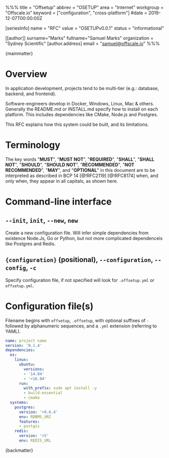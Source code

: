 %%%
title = "Offsetup"
abbrev = "OSETUP"
area = "Internet"
workgroup = "Offscale.io"
keyword = ["configuration", "cross-platform"]
#date = 2019-12-07T00:00:00Z

[seriesInfo]
name = "RFC"
value = "OSETUPv0.0.1"
status = "informational"

[[author]]
surname="Marks"
fullname="Samuel Marks"
organization = "Sydney Scientific"
  [author.address]
  email = "samuel@offscale.io"
%%%

{mainmatter}

# Overview
In application development, projects tend to be multi-tier (e.g.: database, backend, and frontend).

Software-engineers develop in Docker, Windows, Linux, Mac & others. Generally the README.md or INSTALL.md specify how to install on each platform. This includes dependencies like CMake, Node.js and Postgres.

This RFC explains how this system could be built, and its limitations.

# Terminology

The key words "**MUST**", "**MUST NOT**", "**REQUIRED**", "**SHALL**", "**SHALL NOT**", "**SHOULD**",
"**SHOULD NOT**", "**RECOMMENDED**", "**NOT RECOMMENDED**", "**MAY**", and "**OPTIONAL**" in this
document are to be interpreted as described in BCP 14 [@!RFC2119] [@!RFC8174] when, and only when,
they appear in all capitals, as shown here.

# Command-line interface
## `--init`, `init`, `--new`, `new`
Create a new configuration file. Will infer simple dependencies from existence Node.Js, Go or Python, but not more complicated dependenceis like Postgres and Redis.

## `{configuration}` (positional), `--configuration`, `--config`, `-c`
Specify configuration file, if not specified will look for `.offsetup.yml` or `offsetup.yml`.

# Configuration file(s)
Filename begins with `offsetup`, `.offsetup`, with optional suffixes of `-` followed by alphanumeric sequences, and a `.yml` extension (referring to YAML).
```yaml
name: project name
version: '0.1.4'
dependencies:
  os:
    linux:
      ubuntu:
        versions:
        - '14.04'
        - '>16.04'
      run:
        with_prefix: sudo apt install -y
        - build-essential
        - cmake
  systems:
    postgres:
      version: '>9.6.4'
      env: RDBMS_URI
      features:
      - postgis
    redis:
      version: '>5'
      env: REDIS_URL
```

{backmatter}

